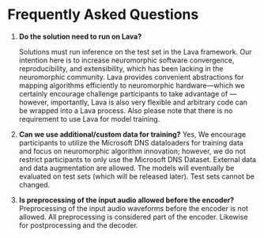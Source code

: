 # Frequently Asked Questions

1. __Do the solution need to run on Lava?__

    Solutions must run inference on the test set in the Lava framework. Our intention here is to increase neuromorphic software convergence, reproducibility, and extensibility, which has been lacking in the neuromorphic community. Lava provides convenient abstractions for mapping algorithms efficiently to neuromorphic hardware—which we certainly encourage challenge participants to take advantage of — however, importantly, Lava is also very flexible and arbitrary code can be wrapped into a Lava process. Also please note that there is no requirement to use Lava for model training.

2. __Can we use additional/custom data for training?__
    Yes, We encourage participants to utilize the Microsoft DNS dataloaders for training data and focus on neuromorphic algorithm innovation; however, we do not restrict participants to only use the Microsoft DNS Dataset. External data and data augmentation are allowed. The models will eventually be evaluated on test sets (which will be released later). Test sets cannot be changed.

3. __Is preprocessing of the input audio allowed before the encoder?__
    Preprocessing of the input audio waveforms before the encoder is not allowed. All preprocessing is considered part of the encoder. Likewise for postprocessing and the decoder.

